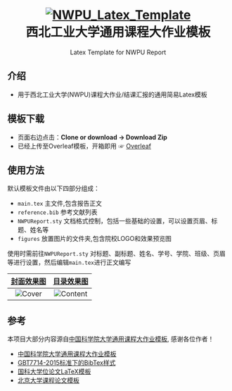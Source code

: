 

<h1 align="center">
  <a href="https://github.com/SeddonShen/NWPU_Latex_Template">
    <img alt="NWPU_Latex_Template" src="https://github.com/SeddonShen/NWPU_Latex_Template/blob/master/figures/nwpu_logo.png"  />
  </a>

  <br />
  西北工业大学通用课程大作业模板

</h1>

<p align="center">
  Latex Template for NWPU Report
</p>


## 介绍
- 用于西北工业大学(NWPU)课程大作业/结课汇报的通用简易Latex模板

## 模板下载

* 页面右边点击：**Clone or download -> Download Zip**
* 已经上传至Overleaf模板，开箱即用 ☞ [Overleaf](https://www.overleaf.com/latex/templates/)

## 使用方法
默认模板文件由以下四部分组成：

- `main.tex` 主文件,包含报告正文
- `reference.bib` 参考文献列表
- `NWPUReport.sty` 文档格式控制，包括一些基础的设置，可以设置页眉、标题、姓名等
- `figures` 放置图片的文件夹,包含院校LOGO和效果预览图

使用时需前往`NWPUReport.sty` 对标题、副标题、姓名、学号、学院、班级、页眉等进行设置，然后编辑`main.tex`进行正文编写

|  [封面效果图](https://github.com/SeddonShen/NWPU_Latex_Template/blob/master/figures/cover.png) |  [目录效果图](https://github.com/SeddonShen/NWPU_Latex_Template/blob/master/figures/content.png)| 
|:---:|:---:|
| ![Cover](https://github.com/SeddonShen/NWPU_Latex_Template/blob/master/figures/cover.png?raw=true) | ![Content](https://github.com/SeddonShen/NWPU_Latex_Template/blob/master/figures/content.png?raw=true)| 
## 参考
本项目大部分内容源自[中国科学院大学通用课程大作业模板](https://github.com/jweihe/UCAS_Latex_Template), 感谢各位作者！
+ [中国科学院大学通用课程大作业模板](https://github.com/jweihe/UCAS_Latex_Template)
+ [GBT7714-2015标准下的BibTex样式](https://github.com/zepinglee/gbt7714-bibtex-style)
+ [国科大学位论文LaTeX模板](https://github.com/mohuangrui/ucasthesis)
+ [北京大学课程论文模板](https://www.overleaf.com/latex/templates/bei-jing-da-xue-ke-cheng-lun-wen-mo-ban/yntmqcktrzfh)

